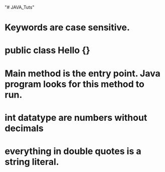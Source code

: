 "# JAVA_Tuts" 
# Keywords are case sensitive.

# public class Hello {}
# Main method is the entry point. Java program looks for this method to run.

# int datatype are numbers without decimals
# everything in double quotes is a string literal.